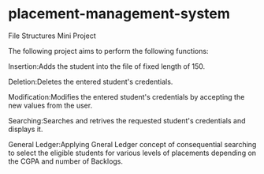 # placement-management-system
File Structures Mini Project

The following project aims to perform the following functions:


Insertion:Adds the student into the file of fixed length of 150.

Deletion:Deletes the entered student's credentials.

Modification:Modifies the entered student's credentials by accepting the new values from the user.

Searching:Searches and retrives the requested student's credentials and displays it.

General Ledger:Applying Gneral Ledger concept of consequential searching to select the eligible students for various levels of placements depending on the CGPA and number of Backlogs.
